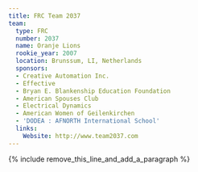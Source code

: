 ```yaml
---
title: FRC Team 2037
team:
  type: FRC
  number: 2037
  name: Oranje Lions
  rookie_year: 2007
  location: Brunssum, LI, Netherlands
  sponsors:
  - Creative Automation Inc.
  - Effective
  - Bryan E. Blankenship Education Foundation
  - American Spouses Club
  - Electrical Dynamics
  - American Women of Geilenkirchen
  - 'DODEA : AFNORTH International School'
  links:
    Website: http://www.team2037.com
---
```


{% include remove_this_line_and_add_a_paragraph %}